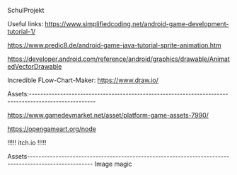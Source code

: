 SchulProjekt

Useful links:
https://www.simplifiedcoding.net/android-game-development-tutorial-1/

https://www.predic8.de/android-game-java-tutorial-sprite-animation.htm

https://developer.android.com/reference/android/graphics/drawable/AnimatedVectorDrawable

Incredible FLow-Chart-Maker:
https://www.draw.io/

Assets:-----------------------------------------------------------------------------------------------------

https://www.gamedevmarket.net/asset/platform-game-assets-7990/

https://opengameart.org/node

!!!!!
itch.io
!!!!!

Assets-----------------------------------------------------------------------------------------------------
Image magic
